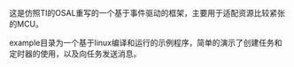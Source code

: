
这是仿照TI的OSAL重写的一个基于事件驱动的框架，主要用于适配资源比较紧张的MCU。

example目录为一个基于linux编译和运行的示例程序，简单的演示了创建任务和定时器的使用，以及向任务发送消息。